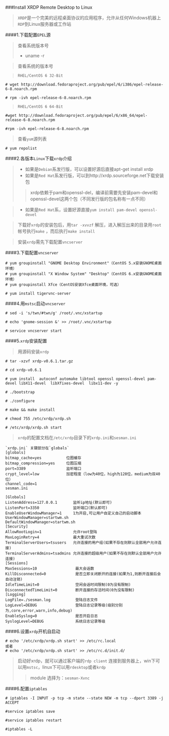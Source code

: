 ###Install XRDP Remote Desktop to Linux

> `XRDP`是一个完美的远程桌面协议的应用程序，允许从任何Windows机器上`RDP`到Linux服务器或工作站

####1.下载配置`EPEL`源

>查看系统版本号
>- uname -r

>查看系统的版本号

>`RHEL/CentOS 6 32-Bit`

```
# wget http://download.fedoraproject.org/pub/epel/6/i386/epel-release-6-8.noarch.rpm

# rpm -ivh epel-release-6-8.noarch.rpm
```

>`RHEL/CentOS 6 64-Bit`

```
#wget http://download.fedoraproject.org/pub/epel/6/x86_64/epel-release-6-8.noarch.rpm

#rpm -ivh epel-release-6-8.noarch.rpm
```

>查看`yum`源列表

```
# yum repolist
```

####2.各版本`Linux`下载`xrdp`介绍

>- 如果是`Debian`系发行版，可以设置好源后直接apt-get install xrdp
>- 如果是`Red Hat`系发行版，可以到http://xrdp.sourceforge.net下载安装包
 >>xrdp依赖于pam和openssl-del，编译前需要先安装pam-devel和openssl-devel这两个包（不同发行版的包名称有一点不同）
   
>- 如果是`Red Hat`系，设置好源直接`yum install pam-devel openssl-devel`

>下载好`xrdp`的安装包后，用`tar -xvvzf` 解压，进入解压出来的目录用`root`帐号执行`make` ，而后执行`make install`

>安装`xrdp`需先下载配置`vncserver`


####3.下载配置`vncserver`

```
# yum groupinstall "GNOME Desktop Environment"（CentOS 5.x安装GNOME桌面环境）
# yum groupinstall "X Window System" "Desktop"（CentOS 6.x安装GNOME桌面环境）
# yum groupinstall Xfce（CentOS安装Xfce桌面环境，可选）

# yum install tigervnc-server
```

####4.用`mstsc`启动`vncserver`

```
# sed -i 's/twn/#twn/g' /root/.vnc/xstartup

# echo 'gnome-session &' >> /root/.vnc/xstartup

# service vncserver start
```

####5.`xrdp`安装配置
>用源码安装`xrdp`

```
# tar -xzvf xrdp-v0.6.1.tar.gz

# cd xrdp-v0.6.1

# yum install  autoconf automake libtool openssl openssl-devel pam-devel libX11-devel  libXfixes-devel  libx11-dev -y

# ./bootstrap

# ./configure

# make && make install

# chmod 755 /etc/xrdp/xrdp.sh

# /etc/xrdp/xrdp.sh start
```

>`xrdp`的配置文档在`/etc/xrdp`目录下的`xrdp.ini`和`sesman.ini`

```
`xrdp.ini` 关键部分在`globals`
[globals]
bitmap_cache=yes           位图缓存
bitmap_compression=yes     位图压缩
port=3389                  监听端口
crypt_level=low            加密程度（low为40位，high为128位，medium为双40位）
channel_code=1             
sesman.ini

[Globals]
ListenAddress=127.0.0.1       监听ip地址(默认即可)
ListenPort=3350               监听端口(默认即可)
EnableUserWindowManager=1     1为开启,可让用户自定义自己的启动脚本
UserWindowManager=startwm.sh
DefaultWindowManager=startwm.sh
[Security]
AllowRootLogin=1              允许root登陆
MaxLoginRetry=4               最大重试次数
TerminalServerUsers=tsusers   允许连接的用户组(如果不存在则默认全部用户允许连接)
TerminalServerAdmins=tsadmins 允许连接的超级用户(如果不存在则默认全部用户允许连接)
[Sessions]
MaxSessions=10                 最大会话数
KillDisconnected=0             是否立即关闭断开的连接(如果为1,则断开连接后会自动注销)
IdleTimeLimit=0                空闲会话时间限制(0为没有限制)
DisconnectedTimeLimit=0        断开连接的存活时间(0为没有限制)
[Logging]
LogFile=./sesman.log           登陆日志文件
LogLevel=DEBUG                 登陆日志记录等级(级别分别为,core,error,warn,info,debug)
EnableSyslog=0                 是否开启日志
SyslogLevel=DEBUG              系统日志记录等级

```

####6.设置`xrdp`开机自启动

```
# echo '/etc/xrdp/xrdp.sh start' >> /etc/rc.local
或者
# echo '/etc/xrdp/xrdp.sh start' >> /etc/rc.d/init.d/
```

>启动好xrdp，就可以通过客户端的`rdp client` 连接到服务器上，win下可以用`mstsc`，linux下可以用`rdesktop`或者`krdp`
 >>module 选择为：`sesman-Xvnc`

####6.配置`iptables`

```
# iptables -I INPUT -p tcp -m state --state NEW -m tcp --dport 3389 -j ACCEPT

#service iptables save

#service iptables restart

#iptables -L
```
